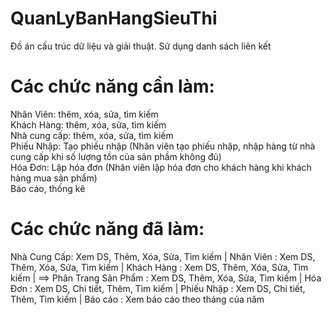# QuanLyBanHangSieuThi
Đồ án cấu trúc dữ liệu và giải thuật. Sử dụng danh sách liên kết
# Các chức năng cần làm:
Nhân Viên: thêm, xóa, sửa, tìm kiếm  
Khách Hàng: thêm, xóa, sửa, tìm kiếm  
Nhà cung cấp: thêm, xóa, sửa, tìm kiếm  
Phiếu Nhập: Tạo phiếu nhập (Nhân viên tạo phiếu nhập, nhập hàng từ nhà cung cấp khi số lượng tồn của sản phầm không đủ)  
Hóa Đơn: Lập hóa đơn (Nhân viên lập hóa đơn cho khách hàng khi khách hàng mua sản phẩm)  
Báo cáo, thống kê  

# Các chức năng đã làm:
Nhà Cung Cấp: Xem DS, Thêm, Xóa, Sửa, Tìm kiếm  |
Nhân Viên   : Xem DS, Thêm, Xóa, Sửa, Tìm kiếm  |
Khách Hàng  : Xem DS, Thêm, Xóa, Sửa, Tìm kiếm  | ==> Phân Trang
Sản Phẩm    : Xem DS, Thêm, Xóa, Sửa, Tìm kiếm  |
Hóa Đơn     : Xem DS, Chi tiết, Thêm, Tìm kiếm  |
Phiếu Nhập  : Xem DS, Chi tiết, Thêm, Tìm kiếm  |
Báo cáo	    : Xem báo cáo theo tháng của năm
